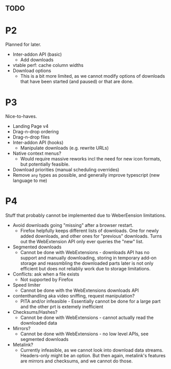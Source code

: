 TODO
---

P2
===

Planned for later.

* Inter-addon API (basic)
  * Add downloads
* vtable perf: cache column widths
* Download options
  * This is a bit more limited, as we cannot modify options of downloads that have been started (and paused) or that are done.

P3
===

Nice-to-haves.

* Landing Page v4
* Drag-n-drop ordering
* Drag-n-drop files
* Inter-addon API (hooks)
  * Manipulate downloads (e.g. rewrite URLs)
* Native context menus?
  * Would require massive reworks incl the need for new icon formats, but potentially feasible.
* Download priorities (manual scheduling overrides)
* Remove `any` types as possible, and generally improve typescript (new language to me)

P4
===

Stuff that probably cannot be implemented due to WeberEension limitations.

* Avoid downloads going "missing" after a browser restart.
  * Firefox helpfully keeps different lists of downloads. One for newly added downloads, and other ones for "previous" downloads. Turns out the WebExtension API only ever queries the "new" list.
* Segmented downloads
  * Cannot be done with WebExtensions - downloads API has no support and manually downloading, storing in temporary add-on storage and reassmbling the downloaded parts later is not only efficient but does not reliabliy work due to storage limitations.
* Conflicts: ask when a file exists
  * Not supported by Firefox
* Speed limiter
  * Cannot be done with the WebExtensions downloads API
* contenthandling aka video sniffing, request manipulation?
  * PITA and/or infeasible - Essentially cannot be done for a large part and the other prt is extemely inefficient
* Checksums/Hashes?
  * Cannot be done with WebExtensions - cannot actually read the downloaded data
* Mirrors?
  * Cannot be done with WebExtensions - no low level APIs, see segmented downloads
* Metalink?
  * Currently infeasible, as we cannot look into download data streams.
    Headers-only might be an option.
    But then again, metalink's features are mirrors and checksums, and we cannot do those.
